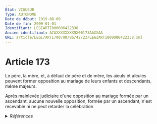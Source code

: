 ```yaml
---
État: VIGUEUR
Type: AUTONOME
Date de début: 1919-08-09
Date de fin: 2999-01-01
Identifiant: LEGIARTI000006422338
Ancien identifiant: ACAXXXXXXXX5X00173AAXXAA
URL: article/LEGI/ARTI/00/00/06/42/23/LEGIARTI000006422338.xml
---
```


<h1>Article 173</h1>

Le père, la mère, et, à défaut de père et de mère, les aïeuls et aïeules peuvent
former opposition au mariage de leurs enfants et descendants, même majeurs.<br />

Après mainlevée judiciaire d'une opposition au mariage formée par un ascendant,
aucune nouvelle opposition, formée par un ascendant, n'est recevable ni ne peut
retarder la célébration.


<details>
  <summary><em>Références</em></summary>

  <h2>Articles faisant référence à l'article</h2>
  
  <ul>
    <li>
      <a href="https://legal.tricoteuses.fr//redirection/LEGIARTI000006422393?vers=git&vers=legifrance">Code civil - article 176 AUTONOME MODIFIE, en vigueur du 1933-03-15 au 2007-03-01</a> CITATION source
    </li>
    <li>
      <a href="https://legal.tricoteuses.fr//redirection/LEGIARTI000038310517?vers=git&vers=legifrance">Code civil - article 175 AUTONOME VIGUEUR, en vigueur depuis le 2019-03-25</a> CITATION source
    </li>
    <li>
      <a href="https://legal.tricoteuses.fr//redirection/LEGIARTI000006422394?vers=git&vers=legifrance">Code civil - article 176 AUTONOME VIGUEUR, en vigueur depuis le 2007-03-01</a> CITATION source
    </li>
  </ul>
  
  <h2>Références faites par l'article</h2>
  
  <ul>
    <li>
      2999-01-01 CITATION cible <a href="https://legal.tricoteuses.fr//redirection/LEGIARTI000038310517?vers=git&vers=legifrance">Code civil - article 175 AUTONOME VIGUEUR, en vigueur depuis le 2019-03-25</a>
    </li>
    <li>
      2999-01-01 CITATION cible <a href="https://legal.tricoteuses.fr//redirection/LEGIARTI000006422394?vers=git&vers=legifrance">Code civil - article 176 AUTONOME VIGUEUR, en vigueur depuis le 2007-03-01</a>
    </li>
    <li>
      CODIFICATION source Loi 1803-03-14
    </li>
    <li>
      CREATION source Loi 1803-03-17 promulguée le 27 mars 1803
    </li>
  </ul>
</details>
